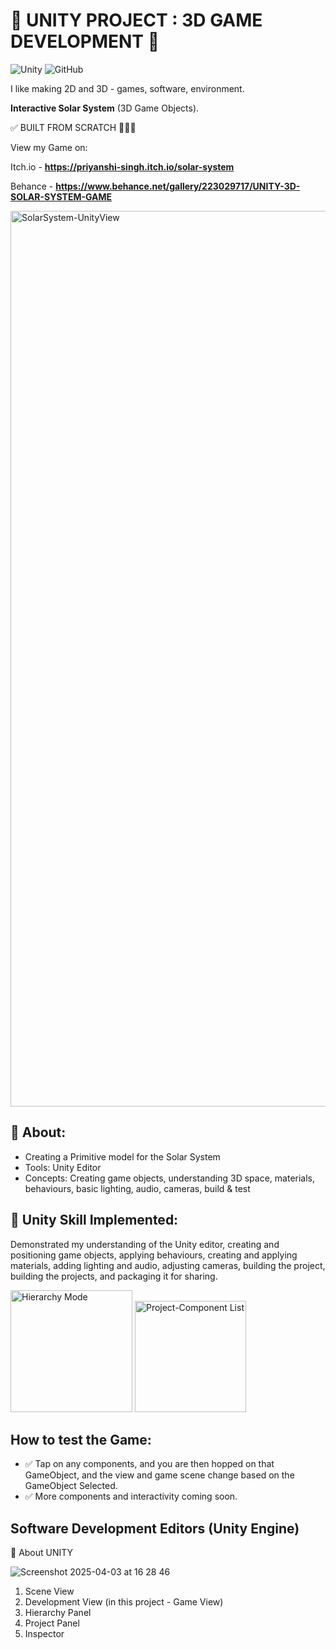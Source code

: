 # 🚀 UNITY PROJECT : 3D GAME DEVELOPMENT 🌌  

![Unity](https://img.shields.io/badge/Unity-100000?style=for-the-badge&logo=unity&logoColor=white) ![GitHub](https://img.shields.io/badge/GitHub-100000?style=for-the-badge&logo=github&logoColor=white)

I like making 2D and 3D - games, software, environment.

**Interactive Solar System** (3D Game Objects).

✅ BUILT FROM SCRATCH 👩🏻‍💻

View my Game on: 

Itch.io -  **https://priyanshi-singh.itch.io/solar-system**

Behance -  **https://www.behance.net/gallery/223029717/UNITY-3D-SOLAR-SYSTEM-GAME**


 <img width="1433" alt="SolarSystem-UnityView" src="https://github.com/user-attachments/assets/7819d5a2-5e06-4dcc-99ad-5d9e611541ee" />



## 🎯 About:  
- Creating a Primitive model for the Solar System  
- Tools: Unity Editor  
- Concepts: Creating game objects, understanding 3D space, materials, behaviours, basic lighting, audio, cameras, build & test  

## 🚀 Unity Skill Implemented:
Demonstrated my understanding of the Unity editor, creating and positioning game objects, applying behaviours, creating and applying materials, adding lighting and audio, adjusting cameras, building the project, building the projects, and packaging it for sharing.

<img width="195" alt="Hierarchy Mode" src="https://github.com/user-attachments/assets/c8b0ad4f-571c-4cf2-a4fb-65203448911e" />

<img width="178" alt="Project-Component List" src="https://github.com/user-attachments/assets/61df6750-ee28-49fa-bf8f-51bb0f5284ca" />


## How to test the Game:
- ✅ Tap on any components, and you are then hopped on that GameObject, and the view and game scene change based on the GameObject Selected.
- ✅ More components and interactivity coming soon.

## Software Development Editors (Unity Engine)
🚀 About UNITY

![Screenshot 2025-04-03 at 16 28 46](https://github.com/user-attachments/assets/b7483150-abaf-49ba-a34e-5a551f1d890a)

1) Scene View
2) Development View (in this project - Game View)
3) Hierarchy Panel
4) Project Panel
5) Inspector
